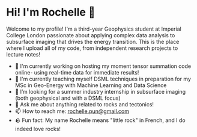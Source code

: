 # Hi! I'm Rochelle 👋

Welcome to my profile! I'm a third-year Geophysics student at Imperial College London passionate about applying complex data analysis to subsurface imaging that drives the energy transition. This is the place where I upload all of my code, from independent research projects to lecture notes!

- 🔭 I'm currently working on hosting my moment tensor summation code online- using real-time data for immediate results!
- 🌱 I'm currently teaching myself DSML techniques in preparation for my MSc in Geo-Energy with Machine Learning and Data Science
- 👯 I’m looking for a summer industry internship in subsurface imaging (both geophysical and with a DSML focus)
- 💬 Ask me about anything related to rocks and tectonics!
- 📫 How to reach me: rochelle.pun@gmail.com
- 🪨 Fun fact: My name Rochelle means "little rock" in French, and I do indeed love rocks!
